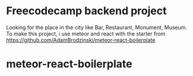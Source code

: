 # Freecodecamp backend project
Looking for the place in the city like Bar, Restaurant, Monument, Museum.
To make this project, i use meteor and react with the starter from https://github.com/AdamBrodzinski/meteor-react-boilerplate

# meteor-react-boilerplate
